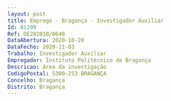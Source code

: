 ```yaml
--- 
layout: post
title: Emprego - Bragança - Investigador Auxiliar
Id: 81299
Ref: OE202010/0648
DataAbertura: 2020-10-20
DataFecho: 2020-11-03
Trabalho: Investigador Auxiliar
Empregador: Instituto Politécnico de Bragança
Descricao: área da investigação
CodigoPostal: 5300-253 BRAGANÇA
Concelho: Bragança
Distrito: Bragança
--- 
```

